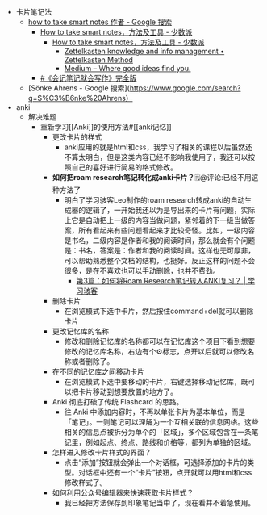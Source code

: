 - 卡片笔记法
    - [how to take smart notes 作者 - Google 搜索](https://www.google.com/search?sxsrf=ALeKk03v-bqzr5cjnK413ZliDA3wkNTZRw%3A1603433124038&ei=pHKSX-zkAcn1-gSP-6CoCA&q=how+to+take+smart+notes+%E4%BD%9C%E8%80%85&oq=how+to+take+smart+notes+%E4%BD%9C%E8%80%85&gs_lcp=CgZwc3ktYWIQAzIFCCEQoAEyBQghEKABOgQIIxAnOgIIADoECAAQHlC1rwFYqM4BYPHPAWgGcAB4AIABoASIAacnkgEFNC05LjKYAQCgAQGqAQdnd3Mtd2l6wAEB&sclient=psy-ab&ved=0ahUKEwjsxp3uhcrsAhXJup4KHY89CIUQ4dUDCA0&uact=5)
        - [How to take smart notes，方法及工具 - 少数派](https://sspai.com/post/60466)
            - [How to take smart notes，方法及工具 - 少数派](https://sspai.com/post/60466)
                - [Zettelkasten knowledge and info management • Zettelkasten Method](https://zettelkasten.de/)
                - [Medium – Where good ideas find you.](https://medium.com/)
        - [#《会记笔记就会写作》完全版](https://mp.weixin.qq.com/mp/appmsgalbum?__biz=MzI1NTA4Nzk5Mw==&action=getalbum&album_id=1464601583634939905&scene=173&from_msgid=2247483977&from_itemidx=1&count=3#wechat_redirect)
    - [Sönke Ahrens - Google 搜索](https://www.google.com/search?q=S%C3%B6nke%20Ahrens）
- anki
    - 解决难题
        - 重新学习[[Anki]]的使用方法#[[anki记忆]] 
            - 更改卡片的样式
                - anki应用的就是html和css，我学习了相关的课程以后虽然还不算太明白，但是这类内容已经不影响我使用了，我还可以按照自己的喜好进行简易的格式修改。
            - **如何把roam research笔记转化成anki卡片？**🗒@评论:已经不用这种方法了
                - 明白了学习骇客Leo制作的roam research转成anki的自动生成器的逻辑了，一开始我还以为是导出来的卡片有问题，实际上它是自动把上一级的内容当做问题，紧邻着的下一级当做答案，所有看起来有些问题看起来才比较奇怪。比如，一级内容是书名，二级内容是作者和我的阅读时间，那么就会有个问题是：书名，答案是：作者和我的阅读时间。这样也无可厚非，可以帮助熟悉整个文档的结构，也挺好。反正这样的问题不会很多，是在不喜欢也可以手动删除，也并不费劲。
                    - [第3篇：如何将Roam Research笔记转入ANKI复习？ | 学习骇客](https://app.yinxiang.com/shard/s63/nl/13797828/1878d15f-0c63-444a-9df1-9dfbabe48ef9/)
            - 删除卡片
                - 在浏览模式下选中卡片，然后按住command+del就可以删除卡片
            - 更改记忆库的名称
                - 修改和删除记忆库的名称都可以在记忆库这个项目下看到想要修改的记忆库名称，右边有个⚙标志，点开以后就可以修改名称或者删除了。
            - 在不同的记忆库之间移动卡片
                - 在浏览模式下选中要移动的卡片，右键选择移动记忆库，既可以把卡片移动到想要放置的地方了。
            - Anki 彻底打破了传统 Flashcard 的思路。
                - 往 Anki 中添加内容时，不再以单张卡片为基本单位，而是 「笔记」。一则笔记可以理解为一个互相关联的信息网络。这些相关的信息点被拆分为单个的「区域」，多个区域包含在一条笔记里，例如起点、终点、路线和价格等，都列为单独的区域。
            - 怎样进入修改卡片样式的界面？
                - 点击“添加”按钮就会弹出一个对话框，可选择添加的卡片的类型。对话框中还有一个“卡片”按钮，点开就可以用html和css修改样式了。
            - 如何利用公众号编辑器来快速获取卡片样式？
                - 我已经把方法保存到印象笔记当中了，现在看并不着急使用。

